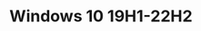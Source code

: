 ---
layout: default
title: Windows 10 19H1-22H2
parent: NSFW MSSTYLE Themes
nav_order: 1
permalink: /themes/windows/msstyle/nsfw/windows-10-19h1-22h2
---